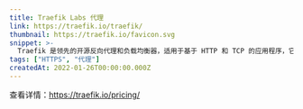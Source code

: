```yaml
---
title: Traefik Labs 代理
link: https://traefik.io/traefik/
thumbnail: https://traefik.io/favicon.svg
snippet: >-
  Traefik 是领先的开源反向代理和负载均衡器，适用于基于 HTTP 和 TCP 的应用程序，它简单、动态且功能齐全。
tags: ["HTTPS", "代理"]
createdAt: 2022-01-26T00:00:00.000Z
---
```

查看详情：https://traefik.io/pricing/